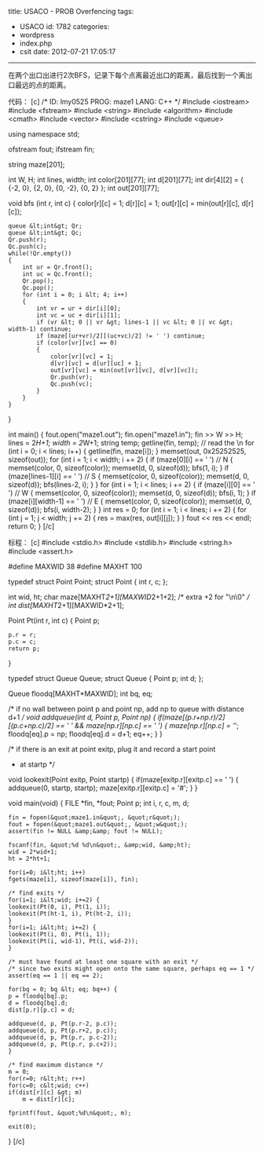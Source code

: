 title: USACO - PROB Overfencing
tags:
  - USACO
id: 1782
categories:
  - wordpress
  - index.php
  - csit
date: 2012-07-21 17:05:17
---

在两个出口出进行2次BFS，记录下每个点离最近出口的距离，最后找到一个离出口最远的点的距离。

代码：<!--more-->
[c]
/*
ID: lmy0525
PROG: maze1
LANG: C++
*/
#include &lt;iostream&gt;
#include &lt;fstream&gt;
#include &lt;string&gt;
#include &lt;algorithm&gt;
#include &lt;cmath&gt;
#include &lt;vector&gt;
#include &lt;cstring&gt;
#include &lt;queue&gt;

using namespace std;

ofstream fout;
ifstream fin;

string maze[201];

int W, H;
int lines, width;
int color[201][77];
int d[201][77];
int dir[4][2] = { {-2, 0}, {2, 0}, {0, -2}, {0, 2} };
int out[201][77];

void bfs (int r, int c)
{
    color[r][c] = 1;
    d[r][c] = 1;
    out[r][c] = min(out[r][c], d[r][c]);

    queue &lt;int&gt; Qr;
    queue &lt;int&gt; Qc;
    Qr.push(r);
    Qc.push(c);
    while(!Qr.empty())
    {
        int ur = Qr.front();
        int uc = Qc.front();
        Qr.pop();
        Qc.pop();
        for (int i = 0; i &lt; 4; i++)
        {
            int vr = ur + dir[i][0];
            int vc = uc + dir[i][1];
            if (vr &lt; 0 || vr &gt; lines-1 || vc &lt; 0 || vc &gt; width-1) continue;
            if (maze[(ur+vr)/2][(uc+vc)/2] != ' ') continue;
            if (color[vr][vc] == 0)
            {
                color[vr][vc] = 1;
                d[vr][vc] = d[ur][uc] + 1;
                out[vr][vc] = min(out[vr][vc], d[vr][vc]);
                Qr.push(vr);
                Qc.push(vc);
            }
        }
    }
}

int main()
{
    fout.open(&quot;maze1.out&quot;);
    fin.open(&quot;maze1.in&quot;);
    fin &gt;&gt; W &gt;&gt; H;
    lines = 2*H+1;
    width = 2*W+1;
    string temp;
    getline(fin, temp); // read the \n
    for (int i = 0; i &lt; lines; i++)
    {
        getline(fin, maze[i]);
    }
    memset(out, 0x25252525, sizeof(out));
    for (int i = 1; i &lt; width; i += 2)
    {
        if (maze[0][i] == ' ') // N
        {
            memset(color, 0, sizeof(color));
            memset(d, 0, sizeof(d));
            bfs(1, i);
        }
        if (maze[lines-1][i] == ' ') // S
        {
            memset(color, 0, sizeof(color));
            memset(d, 0, sizeof(d));
            bfs(lines-2, i);
        }
    }
    for (int i = 1; i &lt; lines; i += 2)
    {
        if (maze[i][0] == ' ') // W 
        {
            memset(color, 0, sizeof(color));
            memset(d, 0, sizeof(d));
            bfs(i, 1);
        }
        if (maze[i][width-1] == ' ') // E
        {
            memset(color, 0, sizeof(color));
            memset(d, 0, sizeof(d));
            bfs(i, width-2);
        }
    }
    int res = 0;
    for (int i = 1; i &lt; lines; i += 2)
    {
        for (int j = 1; j &lt; width; j += 2)
        {
            res = max(res, out[i][j]);
        }
    }
    fout &lt;&lt; res &lt;&lt; endl;
    return 0;
}
[/c]

标程：
[c]
#include &lt;stdio.h&gt;
#include &lt;stdlib.h&gt;
#include &lt;string.h&gt;
#include &lt;assert.h&gt;

#define MAXWID 38
#define MAXHT 100

typedef struct Point Point;
struct Point {
	int r, c;
};

int wid, ht;
char maze[MAXHT*2+1][MAXWID*2+1+2];	/* extra +2 for &quot;\n&#92;&#48;&quot; */
int dist[MAXHT*2+1][MAXWID*2+1];

Point
Pt(int r, int c)
{
    Point p;

    p.r = r;
    p.c = c;
    return p;
}

typedef struct Queue Queue;
struct Queue {
    Point p;
    int d;
};

Queue floodq[MAXHT*MAXWID];
int bq, eq;

/* if no wall between point p and point np, add np to queue with distance d+1 */
void
addqueue(int d, Point p, Point np)
{
    if(maze[(p.r+np.r)/2][(p.c+np.c)/2] == ' ' &amp;&amp; maze[np.r][np.c] == ' ') {
	maze[np.r][np.c] = '*';
	floodq[eq].p = np;
	floodq[eq].d = d+1;
	eq++;
    }
}

/* if there is an exit at point exitp, plug it and record a start point
 * at startp */

void
lookexit(Point exitp, Point startp)
{
    if(maze[exitp.r][exitp.c] == ' ') {
	addqueue(0, startp, startp);
	maze[exitp.r][exitp.c] = '#';
    }
}

void
main(void)
{
    FILE *fin, *fout;
    Point p;
    int i, r, c, m, d;

    fin = fopen(&quot;maze1.in&quot;, &quot;r&quot;);
    fout = fopen(&quot;maze1.out&quot;, &quot;w&quot;);
    assert(fin != NULL &amp;&amp; fout != NULL);

    fscanf(fin, &quot;%d %d\n&quot;, &amp;wid, &amp;ht);
    wid = 2*wid+1;
    ht = 2*ht+1;

    for(i=0; i&lt;ht; i++)
	fgets(maze[i], sizeof(maze[i]), fin);

    /* find exits */
    for(i=1; i&lt;wid; i+=2) {
	lookexit(Pt(0, i), Pt(1, i));
	lookexit(Pt(ht-1, i), Pt(ht-2, i));
    }
    for(i=1; i&lt;ht; i+=2) {
	lookexit(Pt(i, 0), Pt(i, 1));
	lookexit(Pt(i, wid-1), Pt(i, wid-2));
    }

    /* must have found at least one square with an exit */
    /* since two exits might open onto the same square, perhaps eq == 1 */
    assert(eq == 1 || eq == 2);	

    for(bq = 0; bq &lt; eq; bq++) {
	p = floodq[bq].p;
	d = floodq[bq].d;
	dist[p.r][p.c] = d;

	addqueue(d, p, Pt(p.r-2, p.c));
	addqueue(d, p, Pt(p.r+2, p.c));
	addqueue(d, p, Pt(p.r, p.c-2));
	addqueue(d, p, Pt(p.r, p.c+2));
    }

    /* find maximum distance */
    m = 0;
    for(r=0; r&lt;ht; r++)
    for(c=0; c&lt;wid; c++)
	if(dist[r][c] &gt; m)
	    m = dist[r][c];

    fprintf(fout, &quot;%d\n&quot;, m);

    exit(0);
}
[/c]